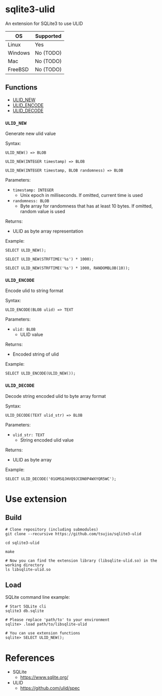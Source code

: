 # sqlite3-ulid
An extension for SQLite3 to use ULID

| OS      | Supported |
| ------- | --------- |
| Linux   | Yes       |
| Windows | No (TODO) |
| Mac     | No (TODO) |
| FreeBSD | No (TODO) |

## Functions

- [ULID_NEW](#ulid_new)
- [ULID_ENCODE](#ulid_encode)
- [ULID_DECODE](#ulid_decode)

### `ULID_NEW`

Generate new ulid value

Syntax:

```
ULID_NEW() => BLOB

ULID_NEW(INTEGER timestamp) => BLOB

ULID_NEW(INTEGER timestamp, BLOB randomness) => BLOB
```

Parameters:

- `timestamp: INTEGER`
    - Unix epoch in milliseconds. If omitted, current time is used
- `randomness: BLOB`
    - Byte array for randomness that has at least 10 bytes. If omitted, random value is used

Returns:

- ULID as byte array representation

Example:

```
SELECT ULID_NEW();

SELECT ULID_NEW(STRFTIME('%s') * 1000);

SELECT ULID_NEW(STRFTIME('%s') * 1000, RANDOMBLOB(10));
```

### `ULID_ENCODE`

Encode ulid to string format

Syntax:

```
ULID_ENCODE(BLOB ulid) => TEXT
```

Parameters:

- `ulid: BLOB`
    - ULID value

Returns:

- Encoded string of ulid

Example:

```
SELECT ULID_ENCODE(ULID_NEW());
```

### `ULID_DECODE`

Decode string encoded ulid to byte array format

Syntax:

```
ULID_DECODE(TEXT ulid_str) => BLOB
```

Parameters:

- `ulid_str: TEXT`
    - String encoded ulid value

Returns:

- ULID as byte array

Example:

```
SELECT ULID_DECODE('01GMSQJHVQ9JCDN0P4WXYQR5WC');
```

# Use extension

## Build

```
# Clone repository (including submodules)
git clone --recursive https://github.com/tsujio/sqlite3-ulid

cd sqlite3-ulid

make

# Now you can find the extension library (libsqlite-ulid.so) in the working directory
ls libsqlite-ulid.so
```

## Load

SQLite command line example:

```
# Start SQLite cli
sqlite3 db.sqlite

# Please replace 'path/to' to your environment
sqlite> .load path/to/libsqlite-ulid

# You can use extension functions
sqlite> SELECT ULID_NEW();
```

# References

- SQLite
    - https://www.sqlite.org/
- ULID
    - https://github.com/ulid/spec
